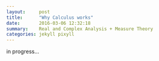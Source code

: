 ```yaml
---
layout:     post
title:      "Why Calculus works"
date:       2016-03-06 12:32:18
summary:    Real and Complex Analysis + Measure Theory
categories: jekyll pixyll
---
```


in progress...
<!--redirect
<meta http-equiv="refresh" content="0; URL='{{site.url}}musings/custom_posts/why_calculus_works.html'" />
-->

